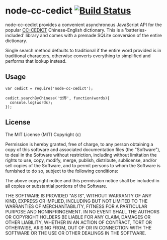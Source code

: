 # node-cc-cedict [![Build Status](https://travis-ci.org/johnheroy/node-cc-cedict.svg)](https://travis-ci.org/johnheroy/node-cc-cedict)

node-cc-cedict provides a convenient asynchronous JavaScript API for the popular [CC-CEDICT](http://cc-cedict.org/) Chinese-English dictionary. This is a 'batteries-included' library and comes with a premade SQLite conversion of the entire dictionary.

Single search method defaults to traditional if the entire word provided is in traditional characters, otherwise converts everything to simplified and performs that lookup instead.

## Usage

```
var cedict = require('node-cc-cedict');

cedict.searchByChinese('世界', function(words){
  console.log(words);
});

```

## License

The MIT License (MIT)
Copyright (c) <year> <copyright holders>

Permission is hereby granted, free of charge, to any person obtaining a copy of this software and associated documentation files (the "Software"), to deal in the Software without restriction, including without limitation the rights to use, copy, modify, merge, publish, distribute, sublicense, and/or sell copies of the Software, and to permit persons to whom the Software is furnished to do so, subject to the following conditions:

The above copyright notice and this permission notice shall be included in all copies or substantial portions of the Software.

THE SOFTWARE IS PROVIDED "AS IS", WITHOUT WARRANTY OF ANY KIND, EXPRESS OR IMPLIED, INCLUDING BUT NOT LIMITED TO THE WARRANTIES OF MERCHANTABILITY, FITNESS FOR A PARTICULAR PURPOSE AND NONINFRINGEMENT. IN NO EVENT SHALL THE AUTHORS OR COPYRIGHT HOLDERS BE LIABLE FOR ANY CLAIM, DAMAGES OR OTHER LIABILITY, WHETHER IN AN ACTION OF CONTRACT, TORT OR OTHERWISE, ARISING FROM, OUT OF OR IN CONNECTION WITH THE SOFTWARE OR THE USE OR OTHER DEALINGS IN THE SOFTWARE.
